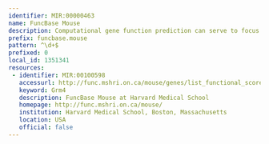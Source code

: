 ```yaml
---
identifier: MIR:00000463
name: FuncBase Mouse
description: Computational gene function prediction can serve to focus experimental resources on high-priority experimental tasks. FuncBase is a web resource for viewing quantitative machine learning-based gene function annotations. Quantitative annotations of genes, including fungal and mammalian genes, with Gene Ontology terms are accompanied by a community feedback system. Evidence underlying function annotations is shown. FuncBase provides links to external resources, and may be accessed directly or via links from species-specific databases. This collection references mouse.
prefix: funcbase.mouse
pattern: ^\d+$
prefixed: 0
local_id: 1351341
resources:
 - identifier: MIR:00100598
   accessurl: http://func.mshri.on.ca/mouse/genes/list_functional_scores/${lid}
   keyword: Grm4
   description: FuncBase Mouse at Harvard Medical School
   homepage: http://func.mshri.on.ca/mouse/
   institution: Harvard Medical School, Boston, Massachusetts
   location: USA
   official: false
---
```

